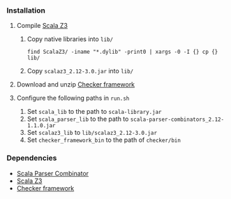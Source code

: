 ### Installation
1. Compile [Scala Z3](https://github.com/epfl-lara/ScalaZ3)

    1. Copy native libraries into `lib/`
    
        `find ScalaZ3/ -iname "*.dylib" -print0 | xargs -0 -I {} cp {} lib/`
    
    2. Copy `scalaz3_2.12-3.0.jar` into `lib/`
2. Download and unzip [Checker framework](https://checkerframework.org/manual/#installation)
3. Configure the following paths in `run.sh`
    1. Set `scala_lib` to the path to `scala-library.jar`
    2. Set `scala_parser_lib` to the path to `scala-parser-combinators_2.12-1.1.0.jar`
    3. Set `scalaz3_lib` to `lib/scalaz3_2.12-3.0.jar`
    4. Set `checker_framework_bin` to the path of `checker/bin`
    
### Dependencies
- [Scala Parser Combinator](https://github.com/scala/scala-parser-combinators)
- [Scala Z3](https://github.com/epfl-lara/ScalaZ3)
- [Checker framework](https://checkerframework.org/manual/#installation)